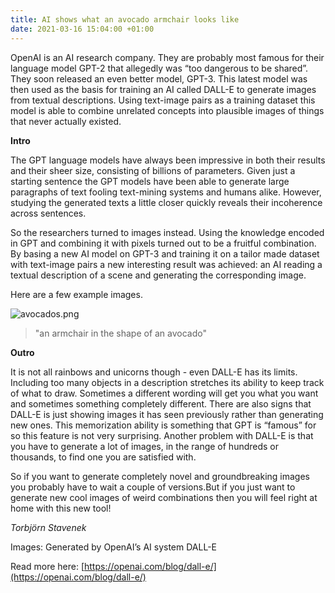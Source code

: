 ```yaml
---
title: AI shows what an avocado armchair looks like
date: 2021-03-16 15:04:00 +01:00
---
```


OpenAI is an AI research company. They are probably most famous for their language model GPT-2 that allegedly was “too dangerous to be shared”. They soon released an even better model, GPT-3. This latest model was then used as the basis for training an AI called DALL-E to generate images from textual descriptions. Using text-image pairs as a training dataset this model is able to combine unrelated concepts into plausible images of things that never actually existed.

**Intro**

The GPT language models have always been impressive in both their results and their sheer size, consisting of billions of parameters. Given just a starting sentence the GPT models have been able to generate large paragraphs of text fooling text-mining systems and humans alike. However, studying the generated texts a little closer quickly reveals their incoherence across sentences. 


So the researchers turned to images instead. Using the knowledge encoded in GPT and combining it with pixels turned out to be a fruitful combination. By basing a new AI model on GPT-3 and training it on a tailor made dataset with text-image pairs a new interesting result was achieved: an AI reading a textual description of a scene and generating the corresponding image. 


Here are a few example images.

![avocados.png](/uploads/avocados.png)
> "an armchair in the shape of an avocado"



**Outro**

It is not all rainbows and unicorns though - even DALL-E has its limits. Including too many objects in a description stretches its ability to keep track of what to draw. Sometimes a different wording will get you what you want and sometimes something completely different. There are also signs that DALL-E is just showing images it has seen previously rather than generating new ones. This memorization ability is something that GPT is “famous” for so this feature is not very surprising. Another problem with DALL-E is that you have to generate a lot of images, in the range of hundreds or thousands, to find one you are satisfied with. 

So if you want to generate completely novel and groundbreaking images you probably have to wait a couple of versions.But if you just want to generate new cool images of weird combinations then you will feel right at home with this new tool! 


*Torbjörn Stavenek*

Images: Generated by OpenAI’s AI system DALL-E 

Read more here: [https://openai.com/blog/dall-e/](https://openai.com/blog/dall-e/)



